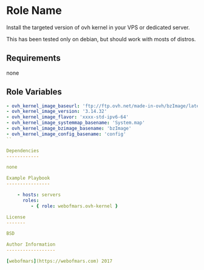 Role Name
=========

Install the targeted version of ovh kernel in your VPS or dedicated server.

This has been tested only on debian, but should work with mosts of distros.

Requirements
------------

none

Role Variables
--------------

```YAML
- ovh_kernel_image_baseurl: 'ftp://ftp.ovh.net/made-in-ovh/bzImage/latest-production'
- ovh_kernel_image_version: '3.14.32'
- ovh_kernel_image_flavor: 'xxxx-std-ipv6-64'
- ovh_kernel_image_systemmap_basename: 'System.map'
- ovh_kernel_image_bzimage_basename: 'bzImage'
- ovh_kernel_image_config_basename: 'config'
``

Dependencies
------------

none

Example Playbook
----------------

    - hosts: servers
      roles:
         - { role: webofmars.ovh-kernel }

License
-------

BSD

Author Information
------------------

[webofmars](https://webofmars.com) 2017
